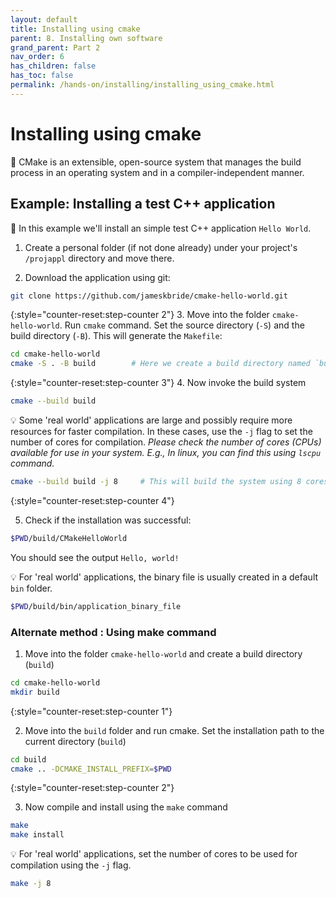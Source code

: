 ```yaml
---
layout: default
title: Installing using cmake
parent: 8. Installing own software
grand_parent: Part 2
nav_order: 6
has_children: false
has_toc: false
permalink: /hands-on/installing/installing_using_cmake.html
---
```


# Installing using cmake

💬 CMake is an extensible, open-source system that manages the build process in an operating system and in a compiler-independent manner.


## Example: Installing a test C++ application

💬 In this example we'll install an simple test C++ application `Hello World`.

1. Create a personal folder (if not done already) under your project's `/projappl` directory and move there.

2. Download the application using git:

```bash
git clone https://github.com/jameskbride/cmake-hello-world.git
```

{:style="counter-reset:step-counter 2"}
3. Move into the folder `cmake-hello-world`. Run `cmake` command. Set the source directory (`-S`) and the build directory (`-B`). This will generate the `Makefile`:

```bash
cd cmake-hello-world
cmake -S . -B build        # Here we create a build directory named `build`. If the build directory does not exist already, cmake creates it.
```

{:style="counter-reset:step-counter 3"}
4. Now invoke the build system

```bash
cmake --build build
```

💡 Some 'real world' applications are large and possibly require more resources for faster compilation. In these cases, use the `-j` flag to set the number of cores for compilation. *Please check the number of cores (CPUs) available for use in your system. E.g., In linux, you can find this using `lscpu` command.*

```bash
cmake --build build -j 8     # This will build the system using 8 cores.
```

{:style="counter-reset:step-counter 4"}

5. Check if the installation was successful:

```bash
$PWD/build/CMakeHelloWorld
```

You should see the output `Hello, world!`

💡 For 'real world' applications, the binary file is usually created in a default `bin` folder.

```bash
$PWD/build/bin/application_binary_file
```

### Alternate method : Using make command

1. Move into the folder `cmake-hello-world` and create a build directory (`build`)


```bash
cd cmake-hello-world
mkdir build
```

{:style="counter-reset:step-counter 1"}

2. Move into the `build` folder and run cmake. Set the installation path to the current directory (`build`)

```bash
cd build
cmake .. -DCMAKE_INSTALL_PREFIX=$PWD
```

{:style="counter-reset:step-counter 2"}

3. Now compile and install using the `make` command

```bash
make
make install
```

💡 For 'real world' applications, set the number of cores to be used for compilation using the `-j` flag.

```bash
make -j 8     
```
